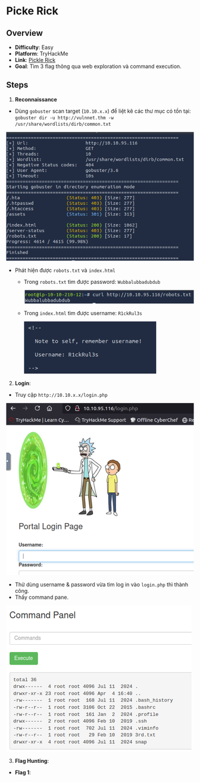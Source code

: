 # Picke Rick

## Overview
- **Difficulty**: Easy
- **Platform**: TryHackMe
- **Link**: [Pickle Rick](https://tryhackme.com/room/picklerick)
- **Goal**: Tìm 3 flag thông qua web exploration và command execution.

## Steps
1. **Reconnaissance**
- Dùng `gobuster` scan target (`10.10.x.x`) để liệt kê các thư mục có tồn tại: `gobuster dir -u http://vulnnet.thm -w /usr/share/wordlists/dirb/common.txt`
  
![Gobuster Scan](images/gobuster-scan.PNG)

- Phát hiện được `robots.txt` và `index.html`
  + Trong `robots.txt` tìm được password: `Wubbalubbadubdub`
    
    ![robots.txt](images/robots.PNG)
    
  + Trong `index.html` tìm được username: `R1ckRul3s`
    
    ![index.html](images/index.PNG)
    
2. **Login**:
- Truy cập `http://10.10.x.x/login.php`
  
![login](images/login.PNG)

- Thử dùng username & password vừa tìm log in vào `login.php` thì thành công.
- Thấy command pane.
  
![Command Pane](images/command-pane.PNG)

3. **Flag Hunting**:
- **Flag 1**:
